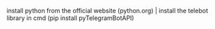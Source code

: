 install python from the official website (python.org) | install the telebot library in cmd (pip install pyTelegramBotAPI)
